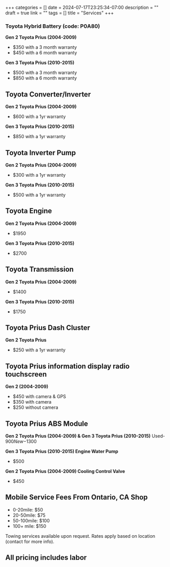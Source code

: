 +++
categories = []
date = 2024-07-17T23:25:34-07:00
description = ""
draft = true
link = ""
tags = []
title = "Services"
+++

<div class="flex-center">
        
### Toyota Hybrid Battery (code: P0A80)
**Gen 2 Toyota Prius (2004-2009)**
- $350 with a 3 month warranty 
- $450 with a 6 month warranty

**Gen 3 Toyota Prius (2010-2015)**
- $500 with a 3 month warranty
- $850 with a 6 month warranty

## Toyota Converter/Inverter
**Gen 2 Toyota Prius (2004-2009)**
- $600 with a 1yr warranty

**Gen 3 Toyota Prius (2010-2015)**
- $850 with a 1yr warranty

## Toyota Inverter Pump
**Gen 2 Toyota Prius (2004-2009)**
- $300 with a 1yr warranty

**Gen 3 Toyota Prius (2010-2015)**
- $500 with a 1yr warranty

## Toyota Engine
**Gen 2 Toyota Prius (2004-2009)**
- $1950

**Gen 3 Toyota Prius (2010-2015)**
- $2700

## Toyota Transmission
**Gen 2 Toyota Prius (2004-2009)**
- $1400

**Gen 3 Toyota Prius (2010-2015)**
- $1750

## Toyota Prius Dash Cluster 
**Gen 2 Toyota Prius**
- $250 with a 1yr warranty

## Toyota Prius information display radio touchscreen
**Gen 2 (2004-2009)**
- $450 with camera & GPS
- $350 with camera
- $250 without camera

## Toyota Prius ABS Module
**Gen 2 Toyota Prius (2004-2009) & Gen 3 Toyota Prius (2010-2015)**
Used-$900
New-$1300

**Gen 3 Toyota Prius (2010-2015) Engine Water Pump**
- $500

**Gen 2 Toyota Prius (2004-2009) Cooling Control Valve**
- $450

## Mobile Service Fees From Ontario, CA Shop
- 0-20mile: $50
- 20-50mile: $75
- 50-100mile: $100
- 100+ mile: $150

Towing services available upon request. Rates apply based on location (contact for more info).

## **All pricing includes labor**

</div>
